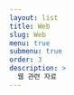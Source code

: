 ```yaml
---
layout: list
title: Web
slug: Web
menu: true
submenu: true
order: 3
description: >
  웹 관련 자료
---
```

